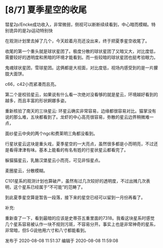 # [8/7] 夏季星空的收尾

彗星2p/Encke成功收入，非常微弱，侧视可以断断续续看到，中心暗而模糊。特别诡异的是2p运动特别快

在观测计划里去掉了几个，今天趁着月亮还没出来，终于把夏季星空收尾了。

收尾的第一个重头就是球状星团了。极度分散的球状星团了又暗又大，对比度低，需要较好的透明度和黑暗的环境才能看到。而一些较暗的球状星团也挺考验眼力。

鬼魂球状星团，雪球星团。这俩都是大视面，对比度低，视场内感受到的是一片朦胧大面饼。

c66，c42小而紧凑而且亮。

  

第二个是校验星云，如果说有什么看一次绝对没看够的就是星云，环境越好看到的越多，而且丰富的形状婀娜多姿。

重新核验了南天的三块星云: 环星云确实非常容易，边缘都很容易对比。猫掌没有说的那么难，五块都看到了。龙虾的中心高亮很容易，弥散的星云边界稍微难一点，

面纱星云中央的两个ngc和费莱明三角都没看到。

  

行星状星云这块是重头戏，夏季星空的一大亮点，虽然很多都是小而明亮，不过还是看得津津有味。基本上能看的有名有姓的行星状星云都看完了。

躲猫猫星云，乳酪汉堡星云小而亮，可见非恒星点。

麦圈星云，分散模糊。

  

C101星系的观测计划也算破产，虽然有过几次较好的透明度，不过出摊几次表明，这个星系已经属于“不可能”的范畴了。

到此夏季星空算是暂告一段落，接下来的星空已经可以留到一月份再看了。

  

补充:

重新查了一下，看到最暗的应该是史蒂芬五重里面的7318。我看这块星系时感觉几个星系容易被认作一块不规则污斑，不容易分开。事实上也是非常神奇的星系，非常暗，但S·G说他用六寸和八寸都能看到。

发布于 2020-08-08 11:51:37 编辑于 2020-08-08 11:59:08

